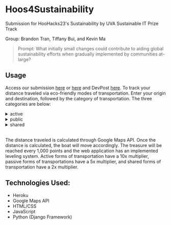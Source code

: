 # Hoos4Sustainability
Submission for HooHacks23's Sustainability by UVA Sustainable IT Prize Track

Group: Brandon Tran, Tiffany Bui, and Kevin Ma

> Prompt: What initially small changes could contribute to aiding global sustainability efforts when gradually implemented by communities at-large?

## Usage
Access our submission [here](https://hoos4sustainability.herokuapp.com) or [here](hoos4sustainability.tech) and DevPost [here](https://devpost.com/software/hoos4sustainability). To track your distance traveled via eco-friendly modes of transportation. Enter your origin and destination, followed by the category of transportation. The three categories are below:

<details>
<summary>active</summary>  
  
Biking, Walking, Running
</details>

<details>
<summary>public</summary>  
  
Bus, Train, Metro
</details>

<details>
<summary>shared</summary>  
  
Carpooling, Ridesharing, Hitchhiking
</details>
<br>

The distance traveled is calculated through Google Maps API. Once the distance is calculated, the boat will move accordingly. The treasure will be reached every 1,000 points and the web application has an implemented leveling system. Active forms of transportation have a 10x multiplier, passive forms of transportations have a 5x multiplier, and shared forms of transportation have a 2x multiplier.

## Technologies Used:
- Heroku
- Google Maps API
- HTML/CSS
- JavaScript
- Python (Django Framework)
